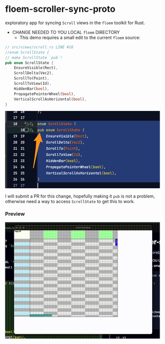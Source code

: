 
# floem-scroller-sync-proto
exploratory app for syncing `Scroll` views in the `floem` toolkit for Rust.


* CHANGE NEEDED TO YOU LOCAL `floem` DIRECTORY
  * This demo requires a small edit to the current `floem` source:

```rust
// src/views/scroll.rs LINE #18
//enum ScrollState {
// make ScrollState `pub`!
pub enum ScrollState {
    EnsureVisible(Rect),
    ScrollDelta(Vec2),
    ScrollTo(Point),
    ScrollToView(Id),
    HiddenBar(bool),
    PropagatePointerWheel(bool),
    VerticalScrollAsHorizontal(bool),
}

```
![](edit_scroll_rs.png)

I will submit a PR for this change, hopefully making it `pub` is not a problem, otherwise need a way to access `ScrollState` to get this to work.

### Preview
![](20231201_151135.gif)